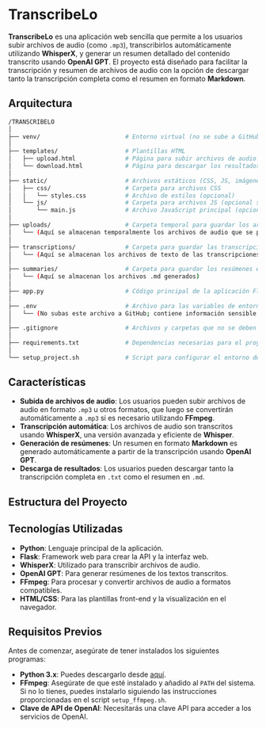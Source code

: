# TranscribeLo

**TranscribeLo** es una aplicación web sencilla que permite a los usuarios subir archivos de audio (como `.mp3`), transcribirlos automáticamente utilizando **WhisperX**, y generar un resumen detallado del contenido transcrito usando **OpenAI GPT**. El proyecto está diseñado para facilitar la transcripción y resumen de archivos de audio con la opción de descargar tanto la transcripción completa como el resumen en formato **Markdown**.

## Arquitectura
```bash
/TRANSCRIBELO
│
├── venv/                        # Entorno virtual (no se sube a GitHub)
│
├── templates/                   # Plantillas HTML
│   ├── upload.html              # Página para subir archivos de audio
│   └── download.html            # Página para descargar los resultados (transcripción y resumen)
│
├── static/                      # Archivos estáticos (CSS, JS, imágenes)
│   ├── css/                     # Carpeta para archivos CSS
│   │   └── styles.css           # Archivo de estilos (opcional)
│   └── js/                      # Carpeta para archivos JS (opcional si necesitas JavaScript)
│       └── main.js              # Archivo JavaScript principal (opcional)
│
├── uploads/                     # Carpeta temporal para guardar los archivos subidos (e.g., .mp3)
│   └── (Aquí se almacenan temporalmente los archivos de audio que se procesarán)
│
├── transcriptions/              # Carpeta para guardar las transcripciones en formato .txt
│   └── (Aquí se almacenan los archivos de texto de las transcripciones)
│
├── summaries/                   # Carpeta para guardar los resúmenes en formato Markdown (.md)
│   └── (Aquí se almacenan los archivos .md generados)
│
├── app.py                       # Código principal de la aplicación Flask
│
├── .env                         # Archivo para las variables de entorno (API keys)
│   └── (No subas este archivo a GitHub; contiene información sensible como claves de API)
│
├── .gitignore                   # Archivos y carpetas que no se deben subir a GitHub
│
├── requirements.txt             # Dependencias necesarias para el proyecto
│
└── setup_project.sh             # Script para configurar el entorno de desarrollo
```

## Características

- **Subida de archivos de audio**: Los usuarios pueden subir archivos de audio en formato `.mp3` u otros formatos, que luego se convertirán automáticamente a `.mp3` si es necesario utilizando **FFmpeg**.
- **Transcripción automática**: Los archivos de audio son transcritos usando **WhisperX**, una versión avanzada y eficiente de **Whisper**.
- **Generación de resúmenes**: Un resumen en formato **Markdown** es generado automáticamente a partir de la transcripción usando **OpenAI GPT**.
- **Descarga de resultados**: Los usuarios pueden descargar tanto la transcripción completa en `.txt` como el resumen en `.md`.

## Estructura del Proyecto


## Tecnologías Utilizadas

- **Python**: Lenguaje principal de la aplicación.
- **Flask**: Framework web para crear la API y la interfaz web.
- **WhisperX**: Utilizado para transcribir archivos de audio.
- **OpenAI GPT**: Para generar resúmenes de los textos transcritos.
- **FFmpeg**: Para procesar y convertir archivos de audio a formatos compatibles.
- **HTML/CSS**: Para las plantillas front-end y la visualización en el navegador.

## Requisitos Previos

Antes de comenzar, asegúrate de tener instalados los siguientes programas:

- **Python 3.x**: Puedes descargarlo desde [aquí](https://www.python.org/downloads/).
- **FFmpeg**: Asegúrate de que esté instalado y añadido al `PATH` del sistema. Si no lo tienes, puedes instalarlo siguiendo las instrucciones proporcionadas en el script `setup_ffmpeg.sh`.
- **Clave de API de OpenAI**: Necesitarás una clave API para acceder a los servicios de OpenAI.

